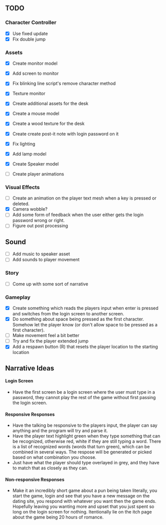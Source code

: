 ## TODO
### Character Controller
- [x] Use fixed update
- [x] Fix double jump

### Assets
- [x] Create monitor model
- [x] Add screen to monitor
- [x] Fix blinking line script's remove character method
- [x] Texture monitor
- [x] Create additional assets for the desk
- [x] Create a mouse model
- [x] Create a wood texture for the desk
- [x] Create create post-it note with login password on it
- [x] Fix lighting
- [x] Add lamp model
- [x] Create Speaker model
- [ ] Create player animations


### Visual Effects
- [ ] Create an animation on the player text mesh when a key is pressed or deleted.
- [x] Camera wobble?
- [ ] Add some form of feedback when the user either gets the login password wrong or right.
- [ ] Figure out post processing

## Sound
- [ ] Add music to speaker asset
- [ ] Add sounds to player movement

### Story
- [ ] Come up with some sort of narrative

### Gameplay
- [X] Create something which reads the players input when enter is pressed and switches from the login screen to another screen.
- [X] Do something about space being pressed as the first character. Somehow let the player know (or don't allow space to be pressed as a first character).
- [ ] Make movement feel a bit better
- [ ] Try and fix the player extended jump
- [x] Add a respawn button (R) that resets the player location to the starting location

## Narrative Ideas

#### Login Screen
- Have the first screen be a login screen where the user must type in a password, they cannot play the rest of the game without first passing the login screen.

#### Responsive Responses
- Have the talking be responsive to the players input, the player can say anything and the program will try and parse it.
- Have the player text highlight green when they type something that can be recognized, otherwise red, white if they are still typing a word. There is a list of recognized words (words that turn green), which can be combined in several ways. The respose will be generated or picked based on what combination you choose.
- Just have what the player should type overlayed in grey, and they have to match that as closely as they can.

#### Non-responsive Responses 
- Make it an incredibly short game about a pun being taken literally, you start the game, login and see that you have a new message on the dating site, you respond with whatever you want then the game ends. Hopefully leaving you wanting more and upset that you just spent so long on the login screen for nothing. Itentionally lie on the itch page about the game being 20 hours of romance.


